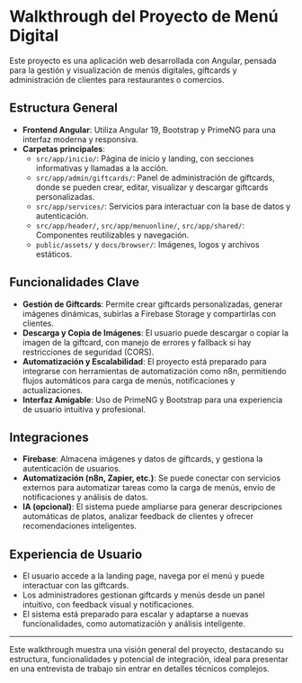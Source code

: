 # Walkthrough del Proyecto de Menú Digital

Este proyecto es una aplicación web desarrollada con Angular, pensada para la gestión y visualización de menús digitales, giftcards y administración de clientes para restaurantes o comercios.

## Estructura General
- **Frontend Angular**: Utiliza Angular 19, Bootstrap y PrimeNG para una interfaz moderna y responsiva.
- **Carpetas principales**:
  - `src/app/inicio/`: Página de inicio y landing, con secciones informativas y llamadas a la acción.
  - `src/app/admin/giftcards/`: Panel de administración de giftcards, donde se pueden crear, editar, visualizar y descargar giftcards personalizadas.
  - `src/app/services/`: Servicios para interactuar con la base de datos y autenticación.
  - `src/app/header/`, `src/app/menuonline/`, `src/app/shared/`: Componentes reutilizables y navegación.
  - `public/assets/` y `docs/browser/`: Imágenes, logos y archivos estáticos.

## Funcionalidades Clave
- **Gestión de Giftcards**: Permite crear giftcards personalizadas, generar imágenes dinámicas, subirlas a Firebase Storage y compartirlas con clientes.
- **Descarga y Copia de Imágenes**: El usuario puede descargar o copiar la imagen de la giftcard, con manejo de errores y fallback si hay restricciones de seguridad (CORS).
- **Automatización y Escalabilidad**: El proyecto está preparado para integrarse con herramientas de automatización como n8n, permitiendo flujos automáticos para carga de menús, notificaciones y actualizaciones.
- **Interfaz Amigable**: Uso de PrimeNG y Bootstrap para una experiencia de usuario intuitiva y profesional.

## Integraciones
- **Firebase**: Almacena imágenes y datos de giftcards, y gestiona la autenticación de usuarios.
- **Automatización (n8n, Zapier, etc.)**: Se puede conectar con servicios externos para automatizar tareas como la carga de menús, envío de notificaciones y análisis de datos.
- **IA (opcional)**: El sistema puede ampliarse para generar descripciones automáticas de platos, analizar feedback de clientes y ofrecer recomendaciones inteligentes.

## Experiencia de Usuario
- El usuario accede a la landing page, navega por el menú y puede interactuar con las giftcards.
- Los administradores gestionan giftcards y menús desde un panel intuitivo, con feedback visual y notificaciones.
- El sistema está preparado para escalar y adaptarse a nuevas funcionalidades, como automatización y análisis inteligente.

---

Este walkthrough muestra una visión general del proyecto, destacando su estructura, funcionalidades y potencial de integración, ideal para presentar en una entrevista de trabajo sin entrar en detalles técnicos complejos.
